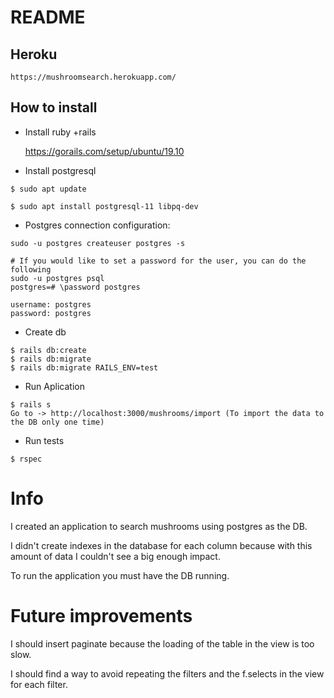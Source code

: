 
# README
## Heroku
    https://mushroomsearch.herokuapp.com/
## How to install
* Install ruby +rails

    https://gorails.com/setup/ubuntu/19.10
* Install postgresql
```
$ sudo apt update
```
```
$ sudo apt install postgresql-11 libpq-dev
```
* Postgres connection configuration:
```
sudo -u postgres createuser postgres -s

# If you would like to set a password for the user, you can do the following
sudo -u postgres psql
postgres=# \password postgres

username: postgres
password: postgres
```
* Create db

```
$ rails db:create
$ rails db:migrate
$ rails db:migrate RAILS_ENV=test
```

* Run Aplication
```
$ rails s
Go to -> http://localhost:3000/mushrooms/import (To import the data to the DB only one time)

```

* Run tests
```
$ rspec
```

# Info

I created an application to search mushrooms using postgres as the DB.

I didn't create indexes in the database for each column because with this amount of data I couldn't see a big enough impact.

To run the application you must have the DB running.

# Future improvements

I should insert paginate because the loading of the table in the view is too slow.

I should find a way to avoid repeating the filters and the f.selects in the view for each filter.
